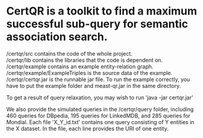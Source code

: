 CertQR is a toolkit to find a maximum successful sub-query for semantic association search.
=========================================
/certqr/src contains the code of the whole project.<br>
/certqr/lib contains the libraries that the code is dependent on.<br>
/certqr/example contains an example entity-relation graph.<br>
/certqr/example/ExampleTriples is the source data of the example.<br>
/certqr/certqr.jar is the runnable jar file. To run the example correctly, you have to put the example folder and meast-qr.jar in the same directory. <br>

To get a result of query relaxation, you may wish to run 'java -jar certqr.jar'

We also provide the simulated queries in the /certqr/query folder, including 460 queries for DBpedia, 195 queries for LinkedMDB, and 285 queries for Mondial. Each file 'X_Y_id.txt' contains one query consisting of Y entities in the X dataset. In the file, each line provides the URI of one entity.

